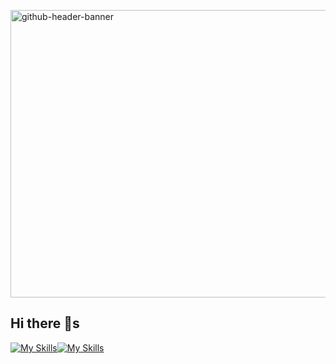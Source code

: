 [<img width="1700" height="460" alt="github-header-banner" src="https://github.com/user-attachments/assets/8e2d9d93-aade-4a08-8562-daa0873ade10" />](https://www.pexels.com/pt-br/video/projecao-digital-da-massa-terrestre-em-luzes-azuis-3129957/)
## Hi there 👋s
[![My Skills](https://skillicons.dev/icons?i=html,js,css)](https://skillicons.dev)[![My Skills](https://skillicons.dev/icons?i=figma&theme=light)](https://skillicons.dev)
